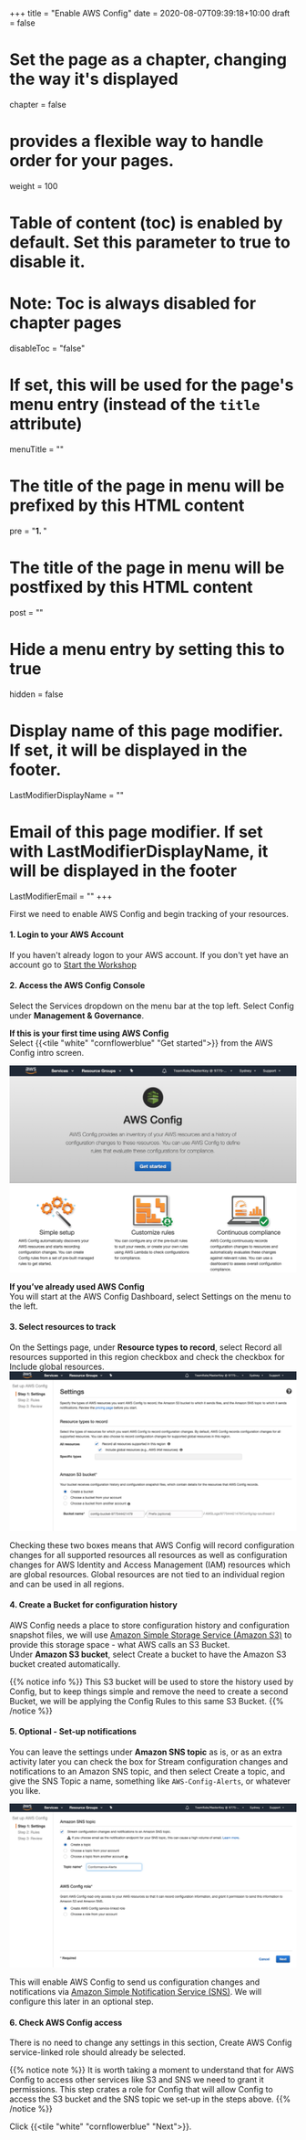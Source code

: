 +++
title = "Enable AWS Config"
date = 2020-08-07T09:39:18+10:00
draft = false

# Set the page as a chapter, changing the way it's displayed
chapter = false

# provides a flexible way to handle order for your pages.
weight = 100
# Table of content (toc) is enabled by default. Set this parameter to true to disable it.
# Note: Toc is always disabled for chapter pages
disableToc = "false"
# If set, this will be used for the page's menu entry (instead of the `title` attribute)
menuTitle = ""
# The title of the page in menu will be prefixed by this HTML content
pre = "<b>1. </b>"
# The title of the page in menu will be postfixed by this HTML content
post = ""
# Hide a menu entry by setting this to true
hidden = false
# Display name of this page modifier. If set, it will be displayed in the footer.
LastModifierDisplayName = ""
# Email of this page modifier. If set with LastModifierDisplayName, it will be displayed in the footer
LastModifierEmail = ""
+++

First we need to enable AWS Config and begin tracking of your resources.

#### 1. Login to your AWS Account ####
If you haven't already logon to your AWS account.  If you don't yet have an account go to [Start the Workshop](/risk-lab-site/1-start-workshop/)

#### 2. Access the AWS Config Console ####
Select the Services dropdown on the menu bar at the top left. Select Config under **Management & Governance**.  

**If this is your first time using AWS Config**  
Select {{<tile "white" "cornflowerblue" "Get started">}} from the AWS Config intro screen.

![AWS Config Wizard](config-wizard.png?classes=shadow)

**If you’ve already used AWS Config**  
You will start at the AWS Config Dashboard, select Settings on the menu to the left.

#### 3. Select resources to track ####  
On the Settings page, under **Resource types to record**, select Record all resources supported in this region checkbox and check the checkbox for Include global resources.
![AWS Config Settings](config-settings.png?classes=shadow)

Checking these two boxes means that AWS Config will record configuration changes for all supported resources all resources as well as configuration changes for AWS Identity and Access Management (IAM) resources which are global resources. Global resources are not tied to an individual region and can be used in all regions. 

#### 4. Create a Bucket for configuration history ####
AWS Config needs a place to store configuration history and configuration snapshot files, we will use [Amazon Simple Storage Service (Amazon S3)](https://aws.amazon.com/s3/) to provide this storage space - what AWS calls an S3 Bucket.   
Under **Amazon S3 bucket**, select Create a bucket to have the Amazon S3 bucket created automatically.  

{{% notice info %}}
This S3 bucket will be used to store the history used by Config, but to keep things simple and remove the need to create a second Bucket, we will be applying the Config Rules to this same S3 Bucket.
{{% /notice %}}

#### 5. Optional - Set-up notifications ####
You can leave the settings under **Amazon SNS topic** as is, or as an extra activity later you can check the box for Stream configuration changes and notifications to an Amazon SNS topic, and then select Create a topic, and give the SNS Topic a name, something like ```AWS-Config-Alerts```, or whatever you like.  

![AWS Config SNS](config-SNS.png?classes=shadow)

This will enable AWS Config to send us configuration changes and notifications via [Amazon Simple Notification Service (SNS)](https://aws.amazon.com/sns/). We will configure this later in an optional step.

#### 6. Check AWS Config access ####
There is no need to change any settings in this section, Create AWS Config service-linked role should already be selected.

{{% notice note %}}
It is worth taking a moment to understand that for AWS Config to access other services like S3 and SNS we need to grant it permissions. This step crates a role for Config that will allow Config to access the S3 bucket and the SNS topic we set-up in the steps above.
{{% /notice %}}

Click {{<tile "white" "cornflowerblue" "Next">}}.  